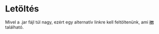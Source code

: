 # Letöltés
Mivel a .jar fájl túl nagy, ezért egy alternatív linkre kell feltöltenünk, ami [**itt**](https://anonfiles.com/B3t1c9vau9/mate2_jar) található.
